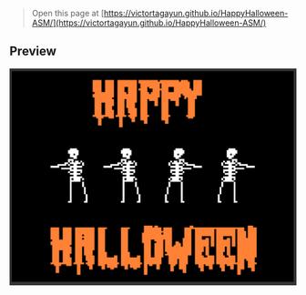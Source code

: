  > Open this page at [https://victortagayun.github.io/HappyHalloween-ASM/](https://victortagayun.github.io/HappyHalloween-ASM/)

## Preview


![A rendered view of the blocks](https://raw.githubusercontent.com/VictorTagayun/HappyHalloween-ASM/master/HappyHalloween.png)
